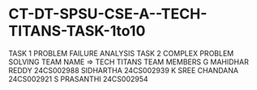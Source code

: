 # CT-DT-SPSU-CSE-A--TECH-TITANS-TASK-1to10
TASK 1 PROBLEM FAILURE ANALYSIS
TASK 2 COMPLEX PROBLEM SOLVING
TEAM NAME => TECH TITANS
TEAM MEMBERS
G MAHIDHAR REDDY 
24CS002988
SIDHARTHA
24CS002939
K SREE CHANDANA
24CS002921
S PRASANTHI
24CS002954
